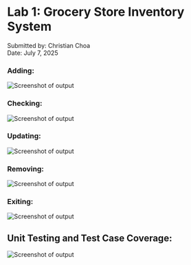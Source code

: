 # Lab 1: Grocery Store Inventory System

Submitted by: Christian Choa <br/>
Date: July 7, 2025


### Adding:
![Screenshot of output](add.png)

### Checking:
![Screenshot of output](check.png)

### Updating:
![Screenshot of output](update.png)

### Removing:
![Screenshot of output](remove.png)

### Exiting:
![Screenshot of output](exit.png)

## Unit Testing and Test Case Coverage:
![Screenshot of output](unitTesting.png)




